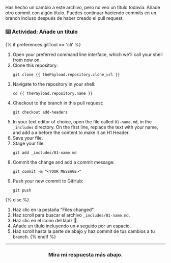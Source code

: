 Has hecho un cambio a este archivo, pero no veo un título todavía. Añade otro commit con algún título. Puedes continuar haciendo commits en un branch incluso después de haber creado el pull request.

### :keyboard: Actividad: Añade un título

{% if preferences.gitTool == 'cli' %}
1. Open your preferred command line interface, which we'll call your shell from now on.
1. Clone this repository:
      ```shell
      git clone {{ thePayload.repository.clone_url }}
      ```
1. Navigate to the repository in your shell:
      ```shell
      cd {{ thePayload.repository.name }}
      ```
1. Checkout to the branch in this pull request:
      ```shell
      git checkout add-headers
      ```
1. In your text editor of choice, open the file called `01-name.md`, in the `_includes` directory. On the first line, replace the text with your name, and add a `#` before the content to make it an H1 Header.
1. Save your file.
1. Stage your file:
      ```shell
      git add _includes/01-name.md
      ```
1. Commit the change and add a commit message:
      ```shell
      git commit -m "<YOUR MESSAGE>"
      ```
1. Push your new commit to GitHub:
      ```shell
      git push
      ```
{% else %}
1. Haz clic en la pestaña "Files changed".
1. Haz scroll para buscar el archivo `_includes/01-name.md`.
1. Haz clic en el icono del lápiz :pencil:.
1. Añade un título incluyendo un `#` seguido por un espacio.
1. Haz scroll hasta la parte de abajo y haz commit de tus cambios a tu branch.
{% endif %}


<!-- If you would like assistance troubleshooting, create a post on the [GitHub Community]({{ communityBoard }}) board. You might also want to search for your issue to see if other people have resolved it in the past. -->

<hr>
<h3 align="center">Mira mi respuesta más abajo.</h3>
